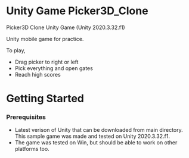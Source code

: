 # Unity Game Picker3D_Clone
Picker3D Clone Unity Game (Unity 2020.3.32.f1)

Unity mobile game for practice.

To play, 

- Drag picker to right or left
- Pick everything and open gates
- Reach high scores

# Getting Started

### Prerequisites

- Latest verison of Unity that can be downloaded from main directory. This sample game was made and tested on Unity 2020.3.32.f1.
- The game was tested on Win, but should be able to work on other platforms too.

